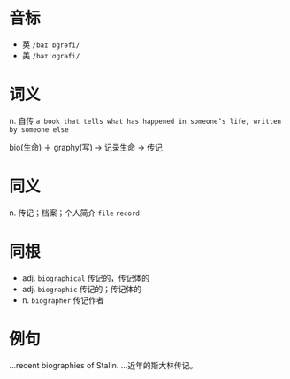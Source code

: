 # 音标

- 英 `/baɪˈɒgrəfi/`
- 美 `/baɪ'ɑɡrəfi/`

# 词义

n. 自传
`a book that tells what has happened in someone’s life, written by someone else`



bio(生命) ＋ graphy(写) → 记录生命 → 传记

# 同义

n. 传记；档案；个人简介
`file` `record`

# 同根

- adj. `biographical` 传记的，传记体的
- adj. `biographic` 传记的；传记体的
- n. `biographer` 传记作者

# 例句

...recent biographies of Stalin.
…近年的斯大林传记。


